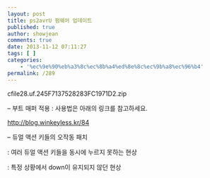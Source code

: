 ```yaml
---
layout: post
title: ps2avrU 펌웨어 업데이트
published: true
author: showjean
comments: true
date: 2013-11-12 07:11:27
tags: [ ]
categories:
    - '%ec%9e%90%eb%a3%8c%ec%8b%a4%ed%8e%8c%ec%9b%a8%ec%96%b4'
permalink: /289
---
```


  cfile28.uf.245F7137528283FC1971D2.zip






&#8211; 부트 매퍼 적용 : 사용법은 아래의 링크를 참고하세요.

http://blog.winkeyless.kr/84



&#8211; 듀얼 액션 키들의 오작동 패치

: 여러 듀얼 액션 키들을 동시에 누르지 못하는 현상

: 특정 상황에서 down이 유지되지 않던 현상